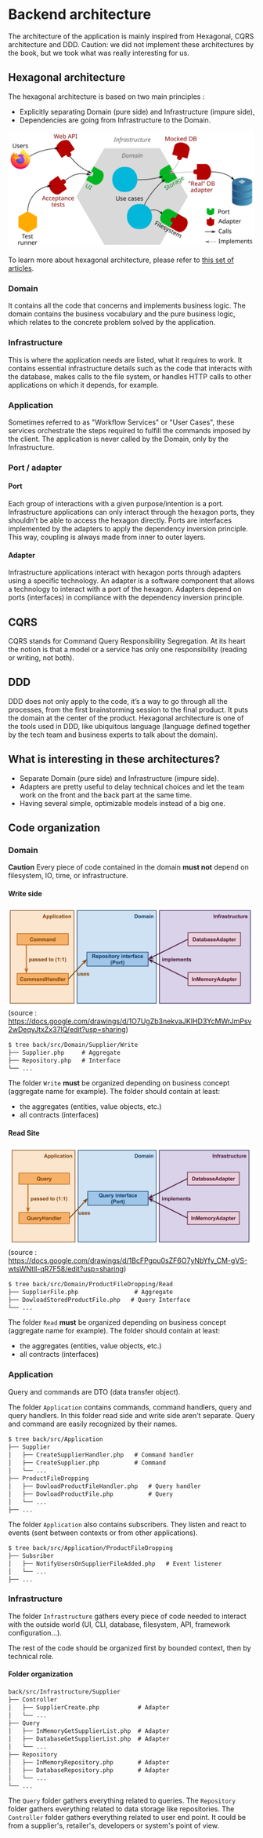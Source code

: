 # Backend architecture

The architecture of the application is mainly inspired from Hexagonal, CQRS architecture and DDD.
Caution: we did not implement these architectures by the book, but we took what was really interesting for us.

## Hexagonal architecture

The hexagonal architecture is based on two main principles :

- Explicitly separating Domain (pure side) and Infrastructure (impure side),
- Dependencies are going from Infrastructure to the Domain.

![command](files/hexagonal-architecture.svg)

To learn more about hexagonal architecture, please refer to [this set of articles](https://jmgarridopaz.github.io/content/hexagonalarchitecture.html).

### Domain

It contains all the code that concerns and implements business logic. The domain contains the business vocabulary and the pure business logic, which relates to the concrete problem solved by the application.

### Infrastructure

This is where the application needs are listed, what it requires to work. It contains essential infrastructure details such as the code that interacts with the database, makes calls to the file system, or handles HTTP calls to other applications on which it depends, for example.

### Application 

Sometimes referred to as "Workflow Services" or "User Cases", these services orchestrate the steps required to fulfill the commands imposed by the client. The application is never called by the Domain, only by the Infrastructure.

### Port / adapter

#### Port
Each group of interactions with a given purpose/intention is a port. Infrastructure applications can only interact through the hexagon ports, they shouldn’t be able to access the hexagon directly. Ports are interfaces implemented by the adapters to apply the dependency inversion principle. This way, coupling is always made from inner to outer layers.

#### Adapter 
Infrastructure applications interact with hexagon ports through adapters using a specific technology. An adapter is a software component that allows a technology to interact with a port of the hexagon. Adapters depend on ports (interfaces) in compliance with the dependency inversion principle.

## CQRS

CQRS stands for Command Query Responsibility Segregation. At its heart the notion is that a model or a service has only one responsibility (reading or writing, not both).

## DDD

DDD does not only apply to the code, it’s a way to go through all the processes, from the first brainstorming session to the final product. It puts the domain at the center of the product. Hexagonal architecture is one of the tools used in DDD, like ubiquitous language (language defined together by the tech team and business experts to talk about the domain).

## What is interesting in these architectures?

* Separate Domain (pure side) and Infrastructure (impure side).
* Adapters are pretty useful to delay technical choices and let the team work on the front and the back part at the same time.
* Having several simple, optimizable models instead of a big one.

## Code organization

### Domain

**Caution** Every piece of code contained in the domain **must not** depend on filesystem, IO, time, or infrastructure.

#### Write side

![command](files/command-handler.svg)
(source : https://docs.google.com/drawings/d/1O7UgZb3nekvaJKIHD3YcMWrJmPsv2wDeqyJtxZx37lQ/edit?usp=sharing)

```
$ tree back/src/Domain/Supplier/Write
├── Supplier.php     # Aggregate
├── Repository.php   # Interface
└── ...
```

The folder `Write` **must** be organized depending on business concept (aggregate name for example). The folder should contain at least:
* the aggregates (entities, value objects, etc.)
* all contracts (interfaces)

#### Read Site

![command](files/query-handler.svg)
(source : https://docs.google.com/drawings/d/1BcFPgpu0sZF6O7yNbYfy_CM-gVS-wtsWNtlI-qR7F58/edit?usp=sharing)
```
$ tree back/src/Domain/ProductFileDropping/Read
├── SupplierFile.php                # Aggregate
├── DowloadStoredProductFile.php   # Query Interface
└── ...
```

The folder `Read` **must** be organized depending on business concept (aggregate name for example). The folder should contain at least:
* the aggregates (entities, value objects, etc.)
* all contracts (interfaces)


### Application

Query and commands are DTO (data transfer object).

The folder `Application` contains commands, command handlers, query and query handlers. In this folder read side and write side aren't separate. Query and command are easily recognized by their names.

```
$ tree back/src/Application
├── Supplier
│   ├── CreateSupplierHandler.php   # Command handler
│   ├── CreateSupplier.php          # Command
│   └── ...
├── ProductFileDropping
│   ├── DowloadProductFileHandler.php   # Query handler
│   ├── DowloadProductFile.php          # Query
│   └── ...
├── ...
```

The folder `Application` also contains subscribers. They listen and react to events (sent between contexts or from other applications).

```
$ tree back/src/Application/ProductFileDropping
├── Subsriber
│   ├── NotifyUsersOnSupplierFileAdded.php   # Event listener
│   └── ...
├── ...
```

### Infrastructure

The folder `Infrastructure` gathers every piece of code needed to interact with the outside world (UI, CLI, database, filesystem, API, framework configuration...).

The rest of the code should be organized first by bounded context, then by technical role.

#### Folder organization

```
back/src/Infrastructure/Supplier
├── Controller                       
│   ├── SupplierCreate.php           # Adapter
│   └── ...
├── Query
│   ├── InMemoryGetSupplierList.php  # Adapter
│   ├── DatabaseGetSupplierList.php  # Adapter
│   └── ...
├── Repository
│   ├── InMemoryRepository.php       # Adapter
│   ├── DatabaseRepository.php       # Adapter
│   └── ...
└── ...
```

The `Query` folder gathers everything related to queries.
The `Repository` folder gathers everything related to data storage like repositories.
The `Controller` folder gathers everything related to user end point. It could be from a supplier's, retailer's, developers or system's point of view.



